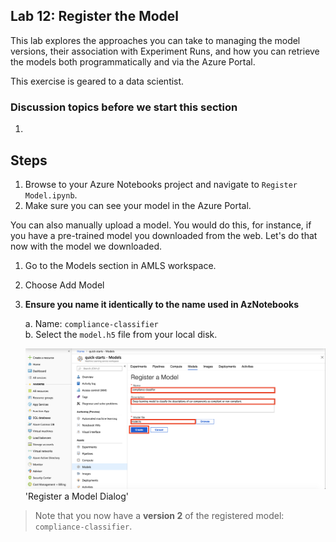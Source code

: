 ## Lab 12:  Register the Model

This lab explores the approaches you can take to managing the model versions, their association with Experiment Runs, and how you can retrieve the models both programmatically and via the Azure Portal.

This exercise is geared to a data scientist.  


### Discussion topics before we start this section  

1. 


## Steps

1. Browse to your Azure Notebooks project and navigate to `Register Model.ipynb`. 
1. Make sure you can see your model in the Azure Portal.  

You can also manually upload a model.  You would do this, for instance, if you have a pre-trained model you downloaded from the web.  Let's do that now with the model we downloaded.  

1.  Go to the Models section in AMLS workspace.  
1. Choose Add Model
1. **Ensure you name it identically to the name used in AzNotebooks**

   a. Name: `compliance-classifier`  
   b. Select the `model.h5` file from your local disk.

   ![Register a Model in Azure Portal by providing the model file from your local computer.](../images/62.png) 'Register a Model Dialog'
   
> Note that you now have a **version 2** of the registered model: `compliance-classifier`.

